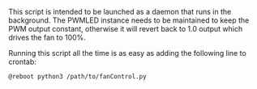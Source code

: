 This script is intended to be launched as a daemon that runs in the background. The PWMLED instance needs to be
maintained to keep the PWM output constant, otherwise it will revert back to 1.0 output which drives the fan to 100%.

Running this script all the time is as easy as adding the following line to crontab:

```bash
@reboot python3 /path/to/fanControl.py
```
